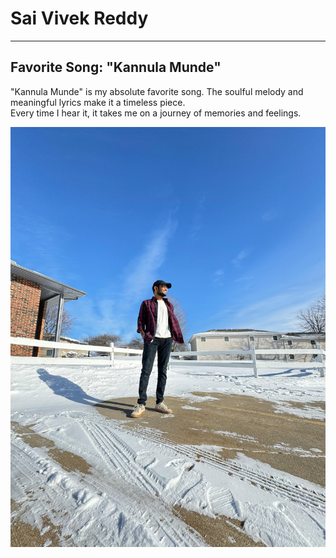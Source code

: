 # Sai Vivek Reddy 
---
## Favorite Song: "Kannula Munde"
"Kannula Munde" is my absolute favorite song. The soulful melody and meaningful lyrics make it a timeless piece.<br>
Every time I hear it, it takes me on a journey of memories and feelings.


[![My Image](Image.jpeg)](/MyMedia.md)






